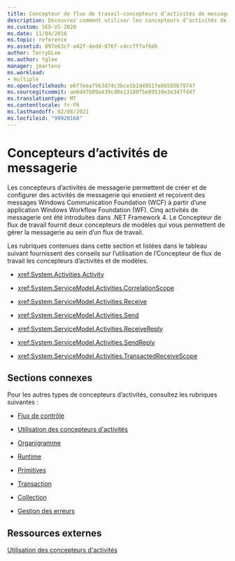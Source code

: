 ```yaml
---
title: Concepteur de flux de travail-concepteurs d’activités de messagerie
description: Découvrez comment utiliser les concepteurs d’activités de messagerie pour créer et configurer des activités de messagerie qui envoient et reçoivent des messages Windows Communication Foundation (WCF).
ms.custom: SEO-VS-2020
ms.date: 11/04/2016
ms.topic: reference
ms.assetid: 897e63cf-a42f-4edd-876f-c4ccfffaf6d6
author: TerryGLee
ms.author: tglee
manager: jmartens
ms.workload:
- multiple
ms.openlocfilehash: e6f7eea7563d74c3bce1b1d4951fe86585b79747
ms.sourcegitcommit: ae6d47b09a439cd0e13180f5e89510e3e347fd47
ms.translationtype: MT
ms.contentlocale: fr-FR
ms.lasthandoff: 02/08/2021
ms.locfileid: "99920168"
---
```

# <a name="messaging-activity-designers"></a>Concepteurs d’activités de messagerie

Les concepteurs d’activités de messagerie permettent de créer et de configurer des activités de messagerie qui envoient et reçoivent des messages Windows Communication Foundation (WCF) à partir d’une application Windows Workflow Foundation (WF). Cinq activités de messagerie ont été introduites dans .NET Framework 4. Le Concepteur de flux de travail fournit deux concepteurs de modèles qui vous permettent de gérer la messagerie au sein d’un flux de travail.

Les rubriques contenues dans cette section et listées dans le tableau suivant fournissent des conseils sur l’utilisation de l’Concepteur de flux de travail les concepteurs d’activités et de modèles.

- <xref:System.Activities.Activity>

- <xref:System.ServiceModel.Activities.CorrelationScope>

- <xref:System.ServiceModel.Activities.Receive>

- <xref:System.ServiceModel.Activities.Send>

- <xref:System.ServiceModel.Activities.ReceiveReply>

- <xref:System.ServiceModel.Activities.SendReply>

- <xref:System.ServiceModel.Activities.TransactedReceiveScope>

## <a name="related-sections"></a>Sections connexes

Pour les autres types de concepteurs d’activités, consultez les rubriques suivantes :

- [Flux de contrôle](../workflow-designer/control-flow-activity-designers.md)

- [Utilisation des concepteurs d'activités](control-flow-activity-designers.md)

- [Organigramme](../workflow-designer/flowchart-activity-designers.md)

- [Runtime](../workflow-designer/runtime-activity-designers.md)

- [Primitives](../workflow-designer/primitives-activity-designers.md)

- [Transaction](../workflow-designer/transaction-activity-designers.md)

- [Collection](../workflow-designer/collection-activity-designers.md)

- [Gestion des erreurs](../workflow-designer/error-handling-activity-designers.md)

## <a name="external-resources"></a>Ressources externes

[Utilisation des concepteurs d'activités](control-flow-activity-designers.md)
